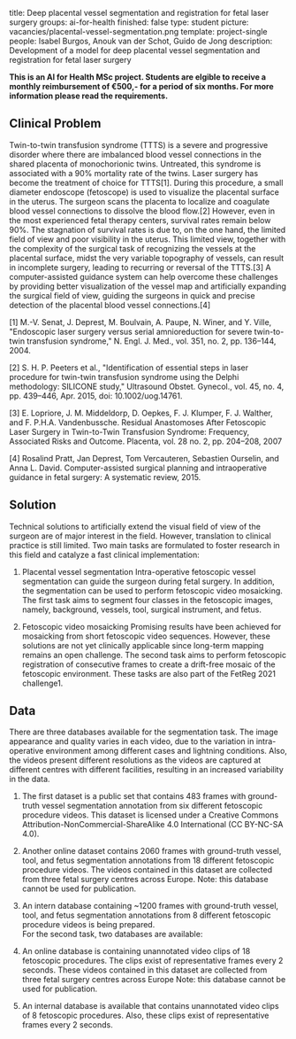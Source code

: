 title: Deep placental vessel segmentation and registration for fetal laser surgery
groups: ai-for-health
finished: false
type: student
picture: vacancies/placental-vessel-segmentation.png
template: project-single
people: Isabel Burgos, Anouk van der Schot, Guido de Jong
description: Development of a model for deep placental vessel segmentation and registration for fetal laser surgery

**This is an AI for Health MSc project. Students are elgible to receive a monthly reimbursement of €500,- for a period of six months. For more information please read the requirements.**

## Clinical Problem
Twin-to-twin transfusion syndrome (TTTS) is a severe and progressive disorder where there are imbalanced blood vessel connections in the shared placenta of monochorionic twins. Untreated, this syndrome is associated with a 90% mortality rate of the twins.
Laser surgery has become the treatment of choice for TTTS[1]. During this procedure, a small diameter endoscope (fetoscope) is used to visualize the placental surface in the uterus. The surgeon scans the placenta to localize and coagulate blood vessel connections to dissolve the blood flow.[2]
However, even in the most experienced fetal therapy centers, survival rates remain below 90%. The stagnation of survival rates is due to, on the one hand, the limited field of view and poor visibility in the uterus. This limited view, together with the complexity of the surgical task of recognizing the vessels at the placental surface, midst the very variable topography of vessels, can result in incomplete surgery, leading to recurring or reversal of the TTTS.[3]
A computer-assisted guidance system can help overcome these challenges by providing better visualization of the vessel map and artificially expanding the surgical field of view, guiding the surgeons in quick and precise detection of the placental blood vessel connections.[4]

[1] M.-V. Senat, J. Deprest, M. Boulvain, A. Paupe, N. Winer, and Y. Ville, "Endoscopic laser surgery versus serial amnioreduction for severe twin-to-twin transfusion syndrome," N. Engl. J. Med., vol. 351, no. 2, pp. 136–144, 2004.

[2] S. H. P. Peeters et al., "Identification of essential steps in laser procedure for twin-twin transfusion syndrome using the Delphi methodology: SILICONE study," Ultrasound Obstet. Gynecol., vol. 45, no. 4, pp. 439–446, Apr. 2015, doi: 10.1002/uog.14761.

[3] E. Lopriore, J. M. Middeldorp, D. Oepkes, F. J. Klumper, F. J. Walther, and F. P.H.A. Vandenbussche. Residual Anastomoses After Fetoscopic Laser Surgery in Twin-to-Twin Transfusion Syndrome: Frequency, Associated Risks and Outcome. Placenta, vol. 28 no. 2, pp. 204–208, 2007

[4] Rosalind Pratt, Jan Deprest, Tom Vercauteren, Sebastien Ourselin, and Anna L. David. Computer-assisted surgical planning and intraoperative guidance in fetal surgery: A systematic review, 2015.

## Solution
Technical solutions to artificially extend the visual field of view of the surgeon are of major interest in the field. However, translation to clinical practice is still limited. Two main tasks are formulated to foster research in this field and catalyze a fast clinical implementation:

1.	Placental vessel segmentation
Intra-operative fetoscopic vessel segmentation can guide the surgeon during fetal surgery. In addition, the segmentation can be used to perform fetoscopic video mosaicking. 
The first task aims to segment four classes in the fetoscopic images, namely, background, vessels, tool, surgical instrument, and fetus. 

2.	Fetoscopic video mosaicking
Promising results have been achieved for mosaicking from short fetoscopic video sequences. However, these solutions are not yet clinically applicable since long-term mapping remains an open challenge. The second task aims to perform fetoscopic registration of consecutive frames to create a drift-free mosaic of the fetoscopic environment.
These tasks are also part of the FetReg 2021 challenge1.

## Data
There are three databases available for the segmentation task. The image appearance and quality varies in each video, due to the variation in intra-operative environment among different cases and lightning conditions. Also, the videos present different resolutions as the videos are captured at different centres with different facilities, resulting in an increased variability in the data.

1.	The first dataset is a public set that contains 483 frames with ground-truth vessel segmentation annotation from six different fetoscopic procedure videos. This dataset is licensed under a Creative Commons Attribution-NonCommercial-ShareAlike 4.0 International (CC BY-NC-SA 4.0).

2.	Another online dataset contains 2060 frames with ground-truth vessel, tool, and fetus segmentation annotations from 18 different fetoscopic procedure videos. The videos
contained in this dataset are collected from three fetal surgery centres across Europe.
Note: this database cannot be used for publication.

3.	An intern database containing ~1200 frames with ground-truth vessel, tool, and fetus segmentation annotations from 8 different fetoscopic procedure videos is being prepared.  
For the second task, two databases are available:

1.	An online database is containing unannotated video clips of 18 fetoscopic procedures. The clips exist of representative frames every 2 seconds. These videos contained in this dataset are collected from three fetal surgery centres across Europe
Note: this database cannot be used for publication.

2.	An internal database is available that contains unannotated video clips of 8 fetoscopic procedures. Also, these clips exist of representative frames every 2 seconds.
